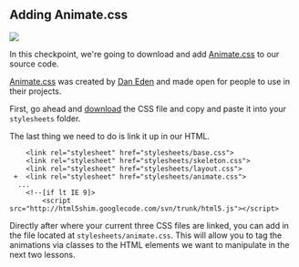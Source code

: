 ## Adding Animate.css

![](http://cl.ly/WIc5/19-animate.png)

In this checkpoint, we're going to download and add [Animate.css](http://daneden.github.io/animate.css/) to our source code.

[Animate.css](https://raw.github.com/daneden/animate.css/master/animate.css) was created by [Dan Eden](http://daneden.me/) and made open for people to use in their projects.

First, go ahead and [download](https://raw.github.com/daneden/animate.css/master/animate.css) the CSS file and copy and paste it into your `stylesheets` folder. 

The last thing we need to do is link it up in our HTML.

```html(index.html)
 	<link rel="stylesheet" href="stylesheets/base.css">
  	<link rel="stylesheet" href="stylesheets/skeleton.css">
  	<link rel="stylesheet" href="stylesheets/layout.css">
 +	<link rel="stylesheet" href="stylesheets/animate.css">
  ...
  	<!--[if lt IE 9]>
  		<script src="http://html5shim.googlecode.com/svn/trunk/html5.js"></script>
```

Directly after where your current three CSS files are linked, you can add in the file located at `stylesheets/animate.css`. This will allow you to tag the animations via classes to the HTML elements we want to manipulate in the next two lessons.